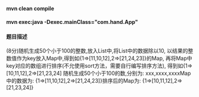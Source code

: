 #### mvn clean compile
#### mvn exec:java -Dexec.mainClass="com.hand.App"

#### 题目描述
(8分)随机生成50个小于100的整数,放入List中,将List中的数据除以10,
以结果的整数值作为key放入Map中,得到如{1=>[11,10,12],2=>[21,24,23]}的Map,
再将Map中key对应的数组进行排序(不允使用sort方法，需要自行编写排序方法),
得到如{1=>[10,11,12],2=>[21,23,24]
随机生成50个小于100的数,分别为: xxx,xxxx,xxxxMap中的数据为: 
{1=>[11,10,12],2=>[21,24,23]}排序后的Map为: {1=>[10,11,12],2=>[21,23,24]}
